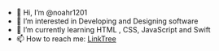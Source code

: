 - 👋 Hi, I’m @noahr1201
- 👀 I’m interested in Developing and Designing software
- 🌱 I’m currently learning HTML , CSS, JavaScript and Swift
- 📫 How to reach me: <a href="https://linktr.ee/noahr1201">LinkTree</a>

